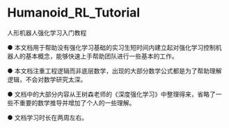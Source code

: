 # Humanoid_RL_Tutorial
人形机器人强化学习入门教程

● 本文档用于帮助没有强化学习基础的实习生短时间内建立起对强化学习控制机器人的基本概念，能够快速上手帮助团队进行一些基本的工作。

● 本文档注重工程逻辑而非底层数学，出现的大部分数学公式都是为了帮助理解逻辑，不会对数学研究太深。

● 文档中的大部分内容从王树森老师的《深度强化学习》中整理得来，省略了一些不重要的数学推导并增加了个人的一些理解。

● 文档学习时长在两周左右。
